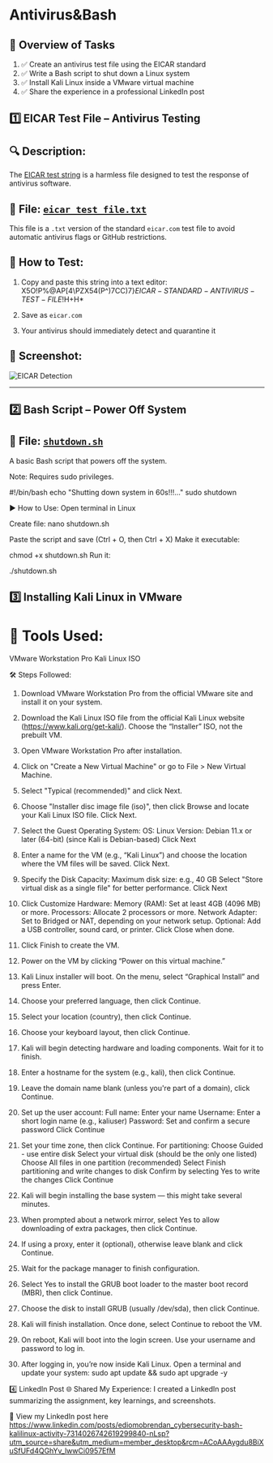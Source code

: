 # Antivirus&Bash
## 📌 Overview of Tasks

1. ✅ Create an antivirus test file using the EICAR standard
2. ✅ Write a Bash script to shut down a Linux system
3. ✅ Install Kali Linux inside a VMware virtual machine
4. ✅ Share the experience in a professional LinkedIn post


## 1️⃣ EICAR Test File – Antivirus Testing

## 🔍 Description:
The [EICAR test string](https://www.eicar.org/?page_id=3950) is a harmless file designed to test the response of antivirus software.

## 📄 File: [`eicar_test_file.txt`](./eicar_test_file.txt)
This file is a `.txt` version of the standard `eicar.com` test file to avoid automatic antivirus flags or GitHub restrictions.

## 🧪 How to Test:
1. Copy and paste this string into a text editor:
X5O!P%@AP[4\PZX54(P^)7CC)7}$EICAR-STANDARD-ANTIVIRUS-TEST-FILE!$H+H*

2. Save as `eicar.com`
3. Your antivirus should immediately detect and quarantine it

## 📸 Screenshot:
![EICAR Detection](screenshots/EICAR_Detection.jpg)

---

## 2️⃣ Bash Script – Power Off System

## 📜 File: [`shutdown.sh`](./shutdown.sh)
A basic Bash script that powers off the system.

Note: Requires sudo privileges.

#!/bin/bash
echo "Shutting down system in 60s!!!..."
sudo shutdown

▶️ How to Use:
Open terminal in Linux

Create file:
nano shutdown.sh

Paste the script and save (Ctrl + O, then Ctrl + X)
Make it executable:

chmod +x shutdown.sh
Run it:

./shutdown.sh

## 3️⃣ Installing Kali Linux in VMware
# 🧰 Tools Used:
VMware Workstation Pro
Kali Linux ISO

🛠️ Steps Followed:
1. Download VMware Workstation Pro from the official VMware site and install it on your system.

2. Download the Kali Linux ISO file from the official Kali Linux website (https://www.kali.org/get-kali/). Choose the “Installer” ISO, not the prebuilt VM.

3. Open VMware Workstation Pro after installation.

4. Click on "Create a New Virtual Machine" or go to File > New Virtual Machine.

5. Select "Typical (recommended)" and click Next.

6. Choose "Installer disc image file (iso)", then click Browse and locate your Kali Linux ISO file. Click Next.

7. Select the Guest Operating System:
    OS: Linux
    Version: Debian 11.x or later (64-bit) (since Kali is Debian-based)
    Click Next

8. Enter a name for the VM (e.g., “Kali Linux”) and choose the location where the VM files will be saved. Click Next.

9. Specify the Disk Capacity:
    Maximum disk size: e.g., 40 GB
    Select "Store virtual disk as a single file" for better performance.
   Click Next

9. Click Customize Hardware:
  Memory (RAM): Set at least 4GB (4096 MB) or more.
  Processors: Allocate 2 processors or more.
  Network Adapter: Set to Bridged or NAT, depending on your network setup.
  Optional: Add a USB controller, sound card, or printer.
  Click Close when done.

10. Click Finish to create the VM.

11. Power on the VM by clicking “Power on this virtual machine.”

12. Kali Linux installer will boot. On the menu, select “Graphical Install” and press Enter.

13. Choose your preferred language, then click Continue.

14. Select your location (country), then click Continue.

15. Choose your keyboard layout, then click Continue.

16. Kali will begin detecting hardware and loading components. Wait for it to finish.

17. Enter a hostname for the system (e.g., kali), then click Continue.

18. Leave the domain name blank (unless you're part of a domain), click Continue.

19. Set up the user account:
    Full name: Enter your name
    Username: Enter a short login name (e.g., kaliuser)
    Password: Set and confirm a secure password
    Click Continue

20. Set your time zone, then click Continue.
    For partitioning:
    Choose Guided - use entire disk
    Select your virtual disk (should be the only one listed)
    Choose All files in one partition (recommended)
    Select Finish partitioning and write changes to disk
    Confirm by selecting Yes to write the changes
    Click Continue

21. Kali will begin installing the base system — this might take several minutes.

22. When prompted about a network mirror, select Yes to allow downloading of extra packages, then click Continue.

23. If using a proxy, enter it (optional), otherwise leave blank and click Continue.

24. Wait for the package manager to finish configuration.

25. Select Yes to install the GRUB boot loader to the master boot record (MBR), then click Continue.

26. Choose the disk to install GRUB (usually /dev/sda), then click Continue.

27. Kali will finish installation. Once done, select Continue to reboot the VM.

28. On reboot, Kali will boot into the login screen. Use your username and password to log in.

29. After logging in, you’re now inside Kali Linux. Open a terminal and update your system: sudo apt update && sudo apt upgrade -y


4️⃣ LinkedIn Post
🌐 Shared My Experience:
I created a LinkedIn post summarizing the assignment, key learnings, and screenshots.

🔗 View my LinkedIn post here
https://www.linkedin.com/posts/ediomobrendan_cybersecurity-bash-kalilinux-activity-7314026742619299840-nLsp?utm_source=share&utm_medium=member_desktop&rcm=ACoAAAygdu8BiXuSfUFd4QGhYv_lwwCi0957EfM
